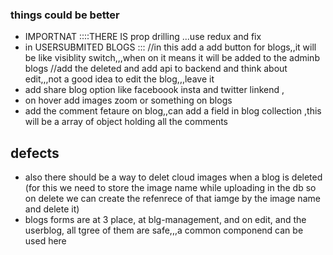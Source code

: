 

### things could be better
- IMPORTNAT ::::THERE IS prop drilling ...use redux and fix
- in USERSUBMITED BLOGS  :::  //in this add a add button for blogs,,it will be like visiblity switch,,,when on it means it will be added to the adminb blogs
//add the deleted and add api to backend and think about edit,,,not a good idea to edit the blog,,,leave it
- add share blog option like faceboook insta and twitter linkend ,
- on hover add images zoom or something on blogs
- add the comment fetaure on blog,,can add a field in blog collection ,this will be a array of object holding all the comments 




## defects
- also there should be a way to delet cloud images when a blog is deleted (for this we need to store the image name while uploading in the db so on delete we can create the refenrece of that iamge by the image name and delete it)
- blogs forms are at 3 place, at blg-management, and on edit, and the userblog, all tgree of them are safe,,,a common componend can be used here
